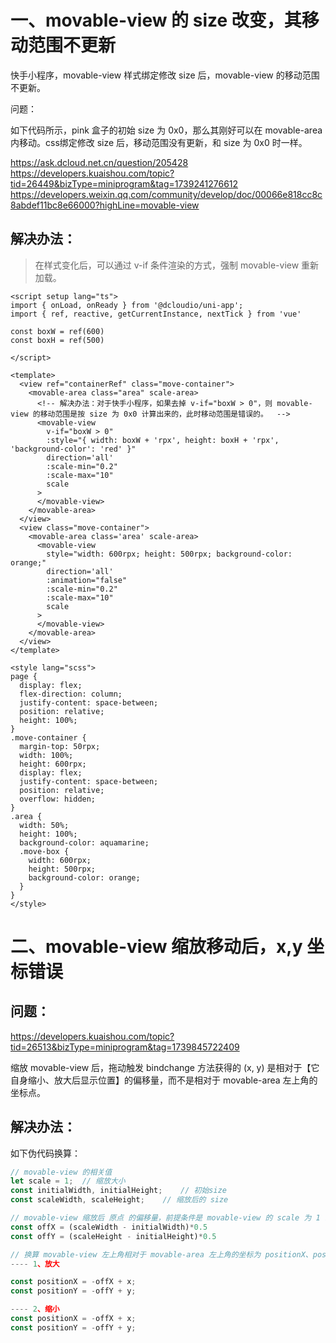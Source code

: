 # 一、movable-view 的 size 改变，其移动范围不更新

快手小程序，movable-view 样式绑定修改 size 后，movable-view 的移动范围不更新。

问题：

如下代码所示，pink 盒子的初始 size 为 0x0，那么其刚好可以在 movable-area 内移动。css绑定修改 size 后，移动范围没有更新，和 size 为 0x0 时一样。

<https://ask.dcloud.net.cn/question/205428>
<https://developers.kuaishou.com/topic?tid=26449&bizType=miniprogram&tag=1739241276612>
<https://developers.weixin.qq.com/community/develop/doc/00066e818cc8c8abdef11bc8e66000?highLine=movable-view>


## 解决办法：
> 在样式变化后，可以通过 v-if 条件渲染的方式，强制 movable-view 重新加载。

```vue
<script setup lang="ts">
import { onLoad, onReady } from '@dcloudio/uni-app';
import { ref, reactive, getCurrentInstance, nextTick } from 'vue'

const boxW = ref(600)
const boxH = ref(500)

</script>

<template>
  <view ref="containerRef" class="move-container">
    <movable-area class="area" scale-area>
      <!-- 解决办法：对于快手小程序，如果去掉 v-if="boxW > 0"，则 movable-view 的移动范围是按 size 为 0x0 计算出来的，此时移动范围是错误的。  -->
      <movable-view
        v-if="boxW > 0"
        :style="{ width: boxW + 'rpx', height: boxH + 'rpx', 'background-color': 'red' }"
        direction='all'
        :scale-min="0.2"
        :scale-max="10"
        scale
      >
      </movable-view>
    </movable-area>
  </view>
  <view class="move-container">
    <movable-area class='area' scale-area>
      <movable-view
        style="width: 600rpx; height: 500rpx; background-color: orange;"
        direction='all'
        :animation="false"
        :scale-min="0.2"
        :scale-max="10"
        scale
      >
      </movable-view>
    </movable-area>
  </view>
</template>

<style lang="scss">
page {
  display: flex;
  flex-direction: column;
  justify-content: space-between;
  position: relative;
  height: 100%;
}
.move-container {
  margin-top: 50rpx;
  width: 100%;
  height: 600rpx;
  display: flex;
  justify-content: space-between;
  position: relative;
  overflow: hidden;
}
.area {
  width: 50%;
  height: 100%;
  background-color: aquamarine;
  .move-box {
    width: 600rpx;
    height: 500rpx;
    background-color: orange;
  }
}
</style>
```

# 二、movable-view 缩放移动后，x,y 坐标错误

## 问题：

<https://developers.kuaishou.com/topic?tid=26513&bizType=miniprogram&tag=1739845722409>

缩放 movable-view 后，拖动触发 bindchange 方法获得的 (x, y) 是相对于【它自身缩小、放大后显示位置】的偏移量，而不是相对于 movable-area 左上角的坐标点。

## 解决办法：

如下伪代码换算：

```js
// movable-view 的相关值
let scale = 1;  // 缩放大小
const initialWidth, initialHeight;    // 初始size
const scaleWidth, scaleHeight;    // 缩放后的 size

// movable-view 缩放后 原点 的偏移量，前提条件是 movable-view 的 scale 为 1 时，它的左上角定位在 movable-area 的左上角。
const offX = (scaleWidth - initialWidth)*0.5
const offY = (scaleHeight - initialHeight)*0.5

// 换算 movable-view 左上角相对于 movable-area 左上角的坐标为 positionX、positionY
---- 1、放大

const positionX = -offX + x;
const positionY = -offY + y;

---- 2、缩小
const positionX = -offX + x;
const positionY = -offY + y;
```

